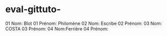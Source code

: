 # eval-gittuto-

01 Nom: Blot 
01 Prénom: Philomène
02 Nom: Escribe
02 Prénom:
03 Nom: COSTA
03 Prénom:
04 Nom:Ferrière
04 Prénom: